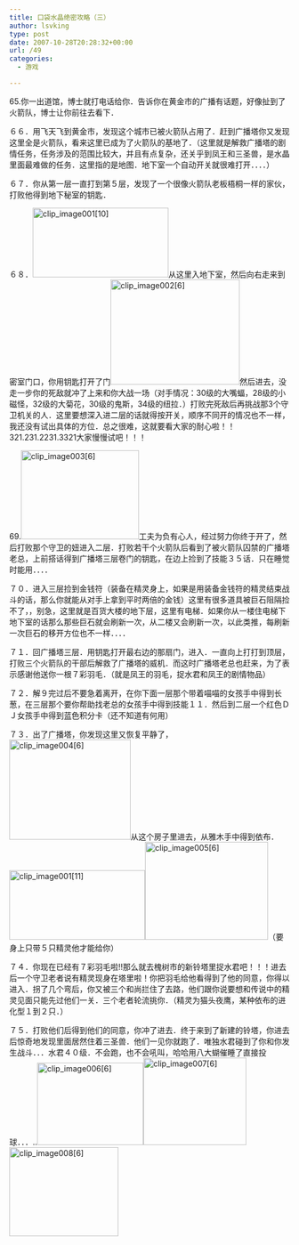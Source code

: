 ```yaml
---
title: 口袋水晶绝密攻略（三）
author: lsvking
type: post
date: 2007-10-28T20:28:32+00:00
url: /49
categories:
  - 游戏

---
```

65.你一出道馆，博士就打电话给你．告诉你在黄金市的广播有话题，好像扯到了火箭队，博士让你前往去看下．

６６．用飞天飞到黄金市，发现这个城市已被火箭队占用了．赶到广播塔你又发现这里全是火箭队，看来这里已成为了火箭队的基地了．（这里就是解救广播塔的剧情任务，任务涉及的范围比较大，并且有点复杂，还关乎到凤王和三圣兽，是水晶里面最难做的任务．这里指的是地图．地下室一个自动开关就很难打开．．．．）

６７．你从第一层一直打到第５层，发现了一个很像火箭队老板梧桐一样的家伙，打败他得到地下秘室的钥匙．

６８．[<img title="clip_image001[10]" style="border-right: 0px; border-top: 0px; display: inline; border-left: 0px; border-bottom: 0px" height="125" alt="clip_image001[10]" src="http://lsvking.github.io/wp-content/uploads/2009/07/clip_image00110_thumb.jpg" width="244" border="0" />][1]从这里入地下室，然后向右走来到密室门口，你用钥匙打开了门[<img title="clip_image002[6]" style="border-right: 0px; border-top: 0px; display: inline; border-left: 0px; border-bottom: 0px" height="189" alt="clip_image002[6]" src="http://lsvking.github.io/wp-content/uploads/2009/07/clip_image0026_thumb.jpg" width="232" border="0" />][2]然后进去，没走一步你的死敌就冲了上来和你大战一场（对手情况：30级的大嘴蝠，28级的小磁怪，32级的大菊花，30级的鬼斯，34级的纽拉．）打败完死敌后再挑战那3个守卫机关的人．这里要想深入进二层的话就得按开关，顺序不同开的情况也不一样，我还没有试出具体的方位．总之很难，这就要看大家的耐心啦！！321.231.2231.3321大家慢慢试吧！！！

69.[<img title="clip_image003[6]" style="border-right: 0px; border-top: 0px; display: inline; border-left: 0px; border-bottom: 0px" height="160" alt="clip_image003[6]" src="http://lsvking.github.io/wp-content/uploads/2009/07/clip_image0036_thumb.jpg" width="212" border="0" />][3]工夫为负有心人，经过努力你终于开了，然后打败那个守卫的妞进入二层．打败若干个火箭队后看到了被火箭队囚禁的广播塔老总，上前搭话得到广播塔三层卷门的钥匙，在边上捡到了技能３５话．只在睡觉时能用．．．．

７０．进入三层捡到金钱符（装备在精灵身上，如果是用装备金钱符的精灵结束战斗的话，那么你就能从对手上拿到平时两倍的金钱）这里有很多道具被巨石阻隔捡不了，，别急，这里就是百货大楼的地下层，这里有电梯．如果你从一楼住电梯下地下室的话那么那些巨石就会刷新一次，从二楼又会刷新一次，以此类推，每刷新一次巨石的移开方位也不一样．．．．

７１．回广播塔三层．用钥匙打开最右边的那扇门，进入．一直向上打打到顶层，打败三个火箭队的干部后解救了广播塔的威机．而这时广播塔老总也赶来，为了表示感谢他送你一根７彩羽毛．（就是凤王的羽毛，捉水君和凤王的剧情物品）

７２．解９完过后不要急着离开，在你下面一层那个带着喵喵的女孩手中得到长葱，在三层那个要你帮助找老总的女孩手中得到技能１１．然后到二层一个红色ＤＪ女孩手中得到蓝色积分卡（还不知道有何用）

７３．出了广播塔，你发现这里又恢复平静了，[<img title="clip_image004[6]" style="border-right: 0px; border-top: 0px; display: inline; border-left: 0px; border-bottom: 0px" height="180" alt="clip_image004[6]" src="http://lsvking.github.io/wp-content/uploads/2009/07/clip_image0046_thumb.jpg" width="218" border="0" />][4]从这个房子里进去，从雅木手中得到依布．[<img title="clip_image001[11]" style="border-right: 0px; border-top: 0px; display: inline; border-left: 0px; border-bottom: 0px" height="125" alt="clip_image001[11]" src="http://lsvking.github.io/wp-content/uploads/2009/07/clip_image00111_thumb.jpg" width="244" border="0" />][5][<img title="clip_image005[6]" style="border-right: 0px; border-top: 0px; display: inline; border-left: 0px; border-bottom: 0px" height="176" alt="clip_image005[6]" src="http://lsvking.github.io/wp-content/uploads/2009/07/clip_image0056_thumb.jpg" width="221" border="0" />][6]（要身上只带５只精灵他才能给你）

７４．你现在已经有７彩羽毛啦!!那么就去槐树市的新铃塔里捉水君吧！！！进去后一个守卫老者说有精灵现身在塔里啦！你把羽毛给他看得到了他的同意，你得以进入．拐了几个弯后，你又被三个和尚拦住了去路，他们跟你说要想和传说中的精灵见面只能先过他们一关．三个老者轮流挑你．（精灵为猫头夜鹰，某种依布的进化型１到２只．）

７５．打败他们后得到他们的同意，你冲了进去．终于来到了新建的铃塔，你进去后惊奇地发现里面居然住着三圣兽．他们一见你就跑了．唯独水君碰到了你和你发生战斗．．．水君４０级．不会跑，也不会吼叫，哈哈用八大蝴催睡了直接投球．．．..[<img title="clip_image006[6]" style="border-right: 0px; border-top: 0px; display: inline; border-left: 0px; border-bottom: 0px" height="148" alt="clip_image006[6]" src="http://lsvking.github.io/wp-content/uploads/2009/07/clip_image0066_thumb.jpg" width="191" border="0" />][7][<img title="clip_image007[6]" style="border-right: 0px; border-top: 0px; display: inline; border-left: 0px; border-bottom: 0px" height="157" alt="clip_image007[6]" src="http://lsvking.github.io/wp-content/uploads/2009/07/clip_image0076_thumb.jpg" width="185" border="0" />][8][<img title="clip_image008[6]" style="border-right: 0px; border-top: 0px; display: inline; border-left: 0px; border-bottom: 0px" height="160" alt="clip_image008[6]" src="http://lsvking.github.io/wp-content/uploads/2009/07/clip_image0086_thumb.jpg" width="196" border="0" />][9]

 [1]: http://lsvking.github.io/wp-content/uploads/2009/07/clip_image00110.jpg
 [2]: http://lsvking.github.io/wp-content/uploads/2009/07/clip_image00261.jpg
 [3]: http://lsvking.github.io/wp-content/uploads/2009/07/clip_image0036.jpg
 [4]: http://lsvking.github.io/wp-content/uploads/2009/07/clip_image0046.jpg
 [5]: http://lsvking.github.io/wp-content/uploads/2009/07/clip_image00111.jpg
 [6]: http://lsvking.github.io/wp-content/uploads/2009/07/clip_image0056.jpg
 [7]: http://lsvking.github.io/wp-content/uploads/2009/07/clip_image0066.jpg
 [8]: http://lsvking.github.io/wp-content/uploads/2009/07/clip_image0076.jpg
 [9]: http://lsvking.github.io/wp-content/uploads/2009/07/clip_image0086.jpg